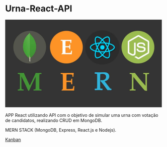 # Urna-React-API

![MERN](img/MERN.png)

APP React utilizando API com o objetivo de simular uma urna com votação de candidatos, realizando CRUD em MongoDB.

MERN STACK (MongoDB, Express, React.js e Nodejs).

[Kanban](https://github.com/GuilhermeSenna/Urna-React-API/projects/1)
